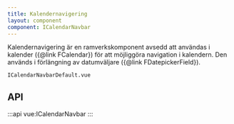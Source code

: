 ```yaml
---
title: Kalendernavigering
layout: component
component: ICalendarNavbar
---
```


Kalendernavigering är en ramverkskomponent avsedd att användas i kalender ({@link FCalendar}) för att möjliggöra navigation i kalendern.
Den används i förlängning av datumväljare ({@link FDatepickerField}).

```import
ICalendarNavbarDefault.vue
```

## API

:::api
vue:ICalendarNavbar
:::

